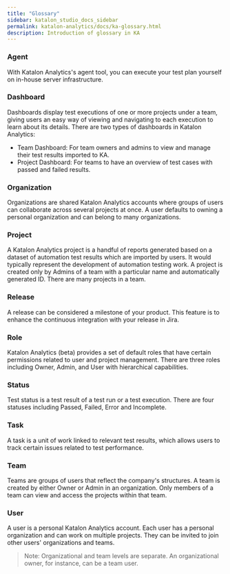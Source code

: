 ```yaml
---
title: "Glossary" 
sidebar: katalon_studio_docs_sidebar
permalink: katalon-analytics/docs/ka-glossary.html 
description: Introduction of glossary in KA
---
```

### Agent

With Katalon Analytics's agent tool, you can execute your test plan yourself on in-house server infrastructure.

### Dashboard

Dashboards display test executions of one or more projects under a team, giving users an easy way of viewing and navigating to each execution to learn about its details. There are two types of dashboards in Katalon Analytics:

* Team Dashboard: For team owners and admins to view and manage their test results imported to KA.
* Project Dashboard: For teams to have an overview of test cases with passed and failed results.

### Organization

Organizations are shared Katalon Analytics accounts where groups of users can collaborate across several projects at once. A user defaults to owning a personal organization and can belong to many organizations.

### Project

A Katalon Analytics project is a handful of reports generated based on a dataset of automation test results which are imported by users. It would typically represent the development of automation testing work. A project is created only by Admins of a team with a particular name and automatically generated ID. There are many projects in a team.

### Release

A release can be considered a milestone of your product. This feature is to enhance the continuous integration with your release in Jira.

### Role

Katalon Analytics (beta) provides a set of default roles that have certain permissions related to user and project management. There are three roles including Owner, Admin, and User with hierarchical capabilities.

### Status

Test status is a test result of a test run or a test execution. There are four statuses including Passed, Failed, Error and Incomplete.

### Task

 A task is a unit of work linked to relevant test results, which allows users to track certain issues related to test performance.

### Team

Teams are groups of users that reflect the company's structures. A team is created by either Owner or Admin in an organization. Only members of a team can view and access the projects within that team.

### User

A user is a personal Katalon Analytics account. Each user has a personal organization and can work on multiple projects. They can be invited to join other users' organizations and teams.

> Note: Organizational and team levels are separate. An organizational owner, for instance, can be a team user.
